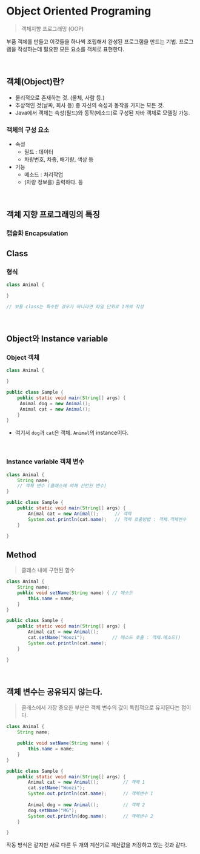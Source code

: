 # Object Oriented Programing

> 객체지향 프로그래밍 (OOP)

부품 객체를 만들고 이것들을 하나씩 조립해서 완성된 프로그램을 만드는 기법. 프로그램을 작성하는데 필요한 모든 요소를 객체로 표현한다.

<br>

## 객체(Object)란?
* 물리적으로 존재하는 것. (물체, 사람 등.)
* 추상적인 것(날짜, 회사 등) 중 자신의 속성과 동작을 가지는 모든 것.
* Java에서 객체는 속성(필드)와 동작(메소드)로 구성된 자바 객체로 모델링 가능.

### 객체의 구성 요소
* 속성
    + 필드 : 데이터
    + 차량번호, 차종, 배기량, 색상 등
* 기능
    + 메소드 : 처리작업
    + (차량 정보를) 출력하다. 등

<br>

## 객체 지향 프로그래밍의 특징
### 캡슐화 Encapsulation



## Class
### 형식
``` Java
class Animal {

}

// 보통 class는 특수한 경우가 아니라면 파일 단위로 1개씩 작성
```
<br>

## Object와 Instance variable
### Object 객체
``` java
class Animal {

}

public class Sample {
    public static void main(String[] args) {
     Animal dog = new Animal();
     Animal cat = new Animal();
    }
}
```
* 여기서 `dog`과 `cat`은 객체. `Animal`의 instance이다.

<br>

### Instance variable 객체 변수

```java
class Animal {
	String name;
    // 객체 변수 (클래스에 의해 선언된 변수)
}

public class Sample {
	public static void main(String[] args) {
		Animal cat = new Animal();	    // 객체
		System.out.println(cat.name);   // 객체 호출방법 : 객체.객체변수
	}

}
```

## Method

> 클래스 내에 구현된 함수

``` java
class Animal {
	String name;
	public void setName(String name) { // 메소드
		this.name = name;
	}
}

public class Sample {
	public static void main(String[] args) {
		Animal cat = new Animal();
		cat.setName("Woozi");          // 메소드 호출 : 객체.메소드()
		System.out.println(cat.name);
	}

}
```

<br>

## 객체 변수는 공유되지 않는다.
> 클래스에서 가장 중요한 부분은 객체 변수의 값이 독립적으로 유지된다는 점이다.

``` java
class Animal {
	String name;

	public void setName(String name) {
		this.name = name;
	}
}

public class Sample {
	public static void main(String[] args) {
		Animal cat = new Animal();         // 객체 1
		cat.setName("Woozi");
		System.out.println(cat.name);      // 객체변수 1
		
		Animal dog = new Animal();         // 객체 2
		dog.setName("MG");
		System.out.println(dog.name);      // 객체변수 2
	}

}
```

작동 방식은 같지만 서로 다른 두 개의 계산기로 계산값을 저장하고 있는 것과 같다.